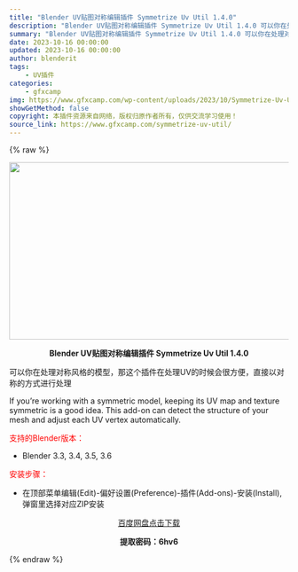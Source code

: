 ```yaml
---
title: "Blender UV贴图对称编辑插件 Symmetrize Uv Util 1.4.0"
description: "Blender UV贴图对称编辑插件 Symmetrize Uv Util 1.4.0 可以你在处理对称风格的模型，那这个插件在处理UV的时候会很方便，直接以对称的方式进行处理 If you&#821..."
summary: "Blender UV贴图对称编辑插件 Symmetrize Uv Util 1.4.0 可以你在处理对称风格的模型，那这个插件在处理UV的时候会很方便，直接以对称的方式进行处理 If you&#821..."
date: 2023-10-16 00:00:00
updated: 2023-10-16 00:00:00
author: blenderit
tags: 
    - UV插件
categories:
    - gfxcamp
img: https://www.gfxcamp.com/wp-content/uploads/2023/10/Symmetrize-Uv-Util.jpg
showGetMethod: false
copyright: 本插件资源来自网络，版权归原作者所有，仅供交流学习使用！
source_link: https://www.gfxcamp.com/symmetrize-uv-util/
---
```


{% raw %}
<div><p><img decoding="async" class="aligncenter size-full wp-image-115679" src="https://www.gfxcamp.com/wp-content/uploads/2023/10/Symmetrize-Uv-Util.jpg" data-src="https://www.gfxcamp.com/wp-content/uploads/2023/10/Symmetrize-Uv-Util.jpg" alt="" width="640" height="320" data-srcset="https://www.gfxcamp.com/wp-content/uploads/2023/10/Symmetrize-Uv-Util.jpg 640w, https://www.gfxcamp.com/wp-content/uploads/2023/10/Symmetrize-Uv-Util-150x75.jpg 150w" data-sizes="(max-width: 640px) 100vw, 640px"></p><p style="text-align: center;"><strong>Blender UV贴图对称编辑插件 Symmetrize Uv Util 1.4.0</strong></p><p>可以你在处理对称风格的模型，那这个插件在处理UV的时候会很方便，直接以对称的方式进行处理</p><p>If you’re working with a symmetric model, keeping its UV map and texture symmetric is a good idea. This add-on can detect the structure of your mesh and adjust each UV vertex automatically.</p><p style="text-align: left;"><span style="color: #ff0000;">支持的Blender版本：</span></p><ul>
<li style="text-align: left;">Blender 3.3, 3.4, 3.5, 3.6</li>
</ul><p style="text-align: left;"><span style="color: #ff0000;">安装步骤：</span></p><ul>
<li>在顶部菜单编辑(Edit)-偏好设置(Preference)-插件(Add-ons)-安装(Install),弹窗里选择对应ZIP安装</li>
</ul><p style="text-align: center;"><a class="maxbutton-3 maxbutton maxbutton-baidu" target="_blank" rel="noopener" href="https://pan.baidu.com/s/1ca7ak3raQoCLbLHYGwxyBw?pwd=6hv6"><span class="mb-text">百度网盘点击下载</span></a></p><p style="text-align: center;"><strong>提取密码：6hv6</strong></p></div>
<div style="display: none">gfxcamp</div>
{% endraw %}